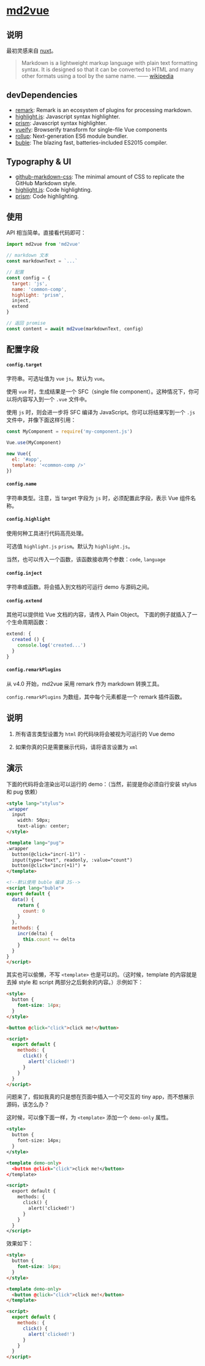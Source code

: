 # [md2vue](https://github.com/AngusFu/md2vue)

## 说明

最初灵感来自 <a href="https://nuxtjs.org">nuxt</a>。

> Markdown is a lightweight markup language with plain text formatting syntax. It is designed so that it can be converted to HTML and many other formats using a tool by the same name. —— [wikipedia](https://en.wikipedia.org/wiki/Markdown)

## devDependencies

- [remark](/remarkjs/remark): Remark is an ecosystem of plugins for processing markdown.
- [highlight.js](https://github.com/isagalaev/highlight.js): Javascript syntax highlighter.
- [prism](https://github.com/PrismJS/prism): Javascript syntax highlighter.
- [vueify](https://github.com/vuejs/vueify): Browserify transform for single-file Vue components
- [rollup](https://github.com/rollup/rollup): Next-generation ES6 module bundler.
- [buble](https://buble.surge.sh/): The blazing fast, batteries-included ES2015 compiler.

## Typography & UI

- [github-markdown-css](https://github.com/sindresorhus/github-markdown-css): The minimal amount of CSS to replicate the GitHub Markdown style.
- [highlight.js](https://github.com/isagalaev/highlight.js): Code highlighting.
- [prism](https://github.com/PrismJS/prism): Code highlighting.

## 使用

API 相当简单。直接看代码即可：

```javascript
import md2vue from 'md2vue'

// markdown 文本
const markdownText = `...`

// 配置
const config = {
  target: 'js',
  name: 'common-comp',
  highlight: 'prism',
  inject,
  extend
}

// 返回 promise
const content = await md2vue(markdownText, config)
```


## 配置字段

#### `config.target`

字符串。可选址值为 `vue` `js`。默认为 `vue`。

使用 `vue` 时，生成结果是一个 SFC（single file component）。这种情况下，你可以将内容写入到一个 `.vue` 文件中。

使用 `js` 时，则会进一步将 SFC 编译为 JavaScript。你可以将结果写到一个 `.js` 文件中，并像下面这样引用：

```javascript
const MyComponent = require('my-component.js')

Vue.use(MyComponent)

new Vue({
  el: '#app',
  template: '<common-comp />'
})
```

#### `config.name`

字符串类型。注意，当 target 字段为 `js` 时，必须配置此字段，表示 Vue 组件名称。

#### `config.highlight`

使用何种工具进行代码高亮处理。

可选值 `highlight.js` `prism`。默认为 `highlight.js`。

当然，也可以传入一个函数，该函数接收两个参数：`code`, `language`

#### `config.inject`

字符串或函数。将会插入到文档的可运行 demo 与源码之间。

#### `config.extend`

其他可以提供给 Vue 文档的内容，请传入 Plain Object。 下面的例子就插入了一个生命周期函数：

```javascript
extend: {
  created () {
    console.log('created...')
  }
}
```

#### `config.remarkPlugins`

从 v4.0 开始，md2vue 采用 remark 作为 markdown 转换工具。

`config.remarkPlugins` 为数组，其中每个元素都是一个 remark 插件函数。

## 说明

1. 所有语言类型设置为 `html` 的代码块将会被视为可运行的 Vue demo

2. 如果你真的只是需要展示代码，请将语言设置为 `xml`

## 演示

下面的代码将会渲染出可以运行的 demo：（当然，前提是你必须自行安装 stylus 和 pug 依赖）

```html
<style lang="stylus">
.wrapper
  input
    width: 50px;
    text-align: center;
</style>

<template lang="pug">
.wrapper
  button(@click="incr(-1)") -
  input(type="text", readonly, :value="count")
  button(@click="incr(+1)") +
</template>

<!--默认使用 buble 编译 JS-->
<script lang="buble">
export default {
  data() {
    return {
      count: 0
    }
  },
  methods: {
    incr(delta) {
      this.count += delta
    }
  }
}
</script>
```

其实也可以偷懒，不写 `<template>` 也是可以的。（这时候，template 的内容就是去掉 style 和 script 两部分之后剩余的内容。）示例如下：

```html
<style>
  button {
    font-size: 14px;
  }
</style>

<button @click="click">click me!</button>

<script>
  export default {
    methods: {
      click() {
        alert('clicked!')
      }
    }
  }
</script>
```

问题来了，假如我真的只是想在页面中插入一个可交互的 tiny app，而不想展示源码，该怎么办？

这时候，可以像下面一样，为 `<template>` 添加一个 `demo-only` 属性。

```xml
<style>
  button {
    font-size: 14px;
  }
</style>

<template demo-only>
  <button @click="click">click me!</button>
</template>

<script>
  export default {
    methods: {
      click() {
        alert('clicked!')
      }
    }
  }
</script>
```

效果如下：

```html
<style>
  button {
    font-size: 14px;
  }
</style>

<template demo-only>
  <button @click="click">click me!</button>
</template>

<script>
  export default {
    methods: {
      click() {
        alert('clicked!')
      }
    }
  }
</script>
```

